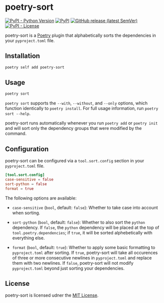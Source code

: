 # poetry-sort

[![PyPI - Python Version](https://img.shields.io/pypi/pyversions/poetry-sort?logo=python&logoColor=white&style=for-the-badge)](https://pypi.org/project/poetry-sort)
[![PyPI](https://img.shields.io/pypi/v/poetry-sort?logo=pypi&color=green&logoColor=white&style=for-the-badge)](https://pypi.org/project/poetry-sort)
[![GitHub release (latest SemVer)](https://img.shields.io/github/v/release/celsiusnarhwal/poetry-sort?logo=github&color=orange&logoColor=white&style=for-the-badge)](https://github.com/celsiusnarhwal/poetry-sort/releases)
[![PyPI - License](https://img.shields.io/pypi/l/poetry-sort?color=03cb98&style=for-the-badge)](https://github.com/celsiusnarhwal/poetry-sort/blob/main/LICENSE)

poetry-sort is a [Poetry](https://python-poetry.org/) plugin that alphabetically sorts the dependencies in your `pyproject.toml` file.

## Installation

```bash
poetry self add poetry-sort
```

## Usage

```bash
poetry sort
```

`poetry sort` supports the `--with`, `--without`, and `--only` options, which function identically to `poetry install`.
For full usage information, run `poetry sort --help`.

poetry-sort runs automatically whenever you run `poetry add` or `poetry init` and will sort only the dependency
groups that were modified by the command.


## Configuration

poetry-sort can be configured via a `tool.sort.config` section in your `pyproject.toml` file.

```toml
[tool.sort.config]
case-sensitive = false
sort-python = false
format = true
```

The following options are available:

- `case-sensitive` (`bool`, default: `false`): Whether to take case into account when sorting.

- `sort-python` (`bool`, default: `false`): Whether to also sort the `python` dependency. If `false`, the `python` dependency will be placed at
the top of `tool.poetry.dependencies`; if `true`, it will be sorted alphebetically with everything else.

- `format` (`bool`, default: `true`): Whether to apply some basic formatting to `pyproject.toml` after sorting. If `true`, poetry-sort will
take all occurences of three or more consecutive newlines in `pyproject.toml` and replace them with two newlines.
If `false`, poetry-sort will not modify `pyproject.toml` beyond just sorting your dependencies.


## License
poetry-sort is licensed udner the [MIT License](LICENSE.md).